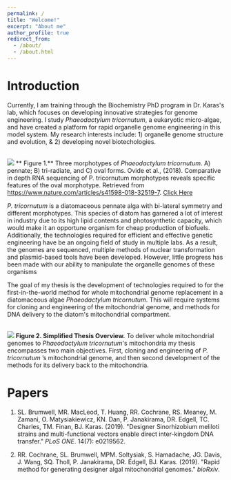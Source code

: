 ```yaml
---
permalink: /
title: "Welcome!"
excerpt: "About me"
author_profile: true
redirect_from: 
  - /about/
  - /about.html
---
```


Introduction
======
Currently, I am training through the Biochemistry PhD program in Dr. Karas's lab, which focuses on developing innovative strategies for genome engineering. I study _Phaeodactylum tricornutum_, a eukaryotic micro-algae, and have created a platform for rapid organelle genome engineering in this model system. My research interests include: 1) organelle genome structure and evolution, & 2) developing novel biotechologies.

<br/><img src='https://rcochrane.github.io/images/homepagefig2.png'>
** Figure 1.** Three morphotypes of _Phaeodactylum tricornutum_. A) pennate; B) tri-radiate, and C) oval forms.
Ovide et al., (2018). Comparative in depth RNA sequencing of P. tricornutum morphotypes reveals specific features of the oval morphotype. Retrieved from https://www.nature.com/articles/s41598-018-32519-7. [Click Here](https://www.nature.com/articles/s41598-018-32519-7)

_P. tricornutum_ is a diatomaceous pennate alga with bi-lateral symmetry and different morphotypes. This species of diatom has garnered a lot of interest in industry due to its high lipid contents and photosynthetic capacity, which would make it an opportune organism for cheap production of biofuels. Additionally, the technologies required for efficient and effective genetic engineering have be an ongoing field of study in multiple labs. As a result, the genomes are sequenced, multiple methods of nuclear transformation and plasmid-based tools have been developed. However, little progress has been made with our ability to manipulate the organelle genomes of these organisms

The goal of my thesis is the development of technologies required to for the first-in-the-world method for whole mitochondrial genome replacement in a diatomaceous algae _Phaeodactylum tricornutum_. This will require systems for cloning and engineering of the mitochondrial genome, and methods for DNA delivery to the diatom's mitochondrial compartment.

<br/><img src='https://rcochrane.github.io/images/homepagefig1.png'>
**Figure 2. Simplified Thesis Overview.** To deliver whole mitochondrial genomes to _Phaeodactylum tricornutum_'s mitochondria my thesis encompasses two main objectives. First, cloning and engineering of _P. tricornutum_ ’s mitochondrial genome, and then second development of the methods for its delivery back to the mitochondria.

Papers
======
1. SL. Brumwell, MR. MacLeod, T. Huang, RR. Cochrane, RS. Meaney, M. Zamani, O. Matysiakiewicz, KN. Dan, P. Janakirama, DR. Edgell, TC. Charles, TM. Finan, BJ. Karas. (2019). "Designer Sinorhizobium meliloti strains and multi-functional vectors enable direct inter-kingdom DNA transfer." <i>PLoS ONE</i>. 14(7): e0219562.

2. RR. Cochrane, SL. Brumwell, MPM. Soltysiak, S. Hamadache, JG. Davis, J. Wang, SQ. Tholl, P. Janakirama, DR. Edgell, BJ. Karas. (2019). "Rapid method for generating designer algal mitochondrial genomes." <i>bioRxiv</i>.
